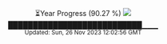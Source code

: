 <p align="center">
⏳Year Progress (90.27 %) <img src="https://file5s.ratemyserver.net/mobs/1062.gif"><br>
███████████████████████████▁▁▁ <br>
<sub>Updated: Sun, 26 Nov 2023 12:02:56 GMT</sub>
</p>

